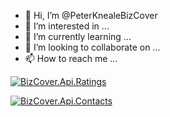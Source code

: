 - 👋 Hi, I’m @PeterKnealeBizCover
- 👀 I’m interested in ...
- 🌱 I’m currently learning ...
- 💞️ I’m looking to collaborate on ...
- 📫 How to reach me ...

[![BizCover.Api.Ratings](https://wakatime.com/badge/user/1ee21dc5-c5e1-44ec-aff1-8a6d6e2b5473/project/de394217-e16e-4470-b075-3a8adee67dc2.svg)](https://wakatime.com/badge/user/1ee21dc5-c5e1-44ec-aff1-8a6d6e2b5473/project/de394217-e16e-4470-b075-3a8adee67dc2)

[![BizCover.Api.Contacts](https://wakatime.com/badge/user/1ee21dc5-c5e1-44ec-aff1-8a6d6e2b5473/project/9c74806f-003a-4d41-998c-806d8afad793.svg)](https://wakatime.com/badge/user/1ee21dc5-c5e1-44ec-aff1-8a6d6e2b5473/project/9c74806f-003a-4d41-998c-806d8afad793)

<!---
PeterKnealeBizCover/PeterKnealeBizCover is a ✨ special ✨ repository because its `README.md` (this file) appears on your GitHub profile.
You can click the Preview link to take a look at your changes.
--->
